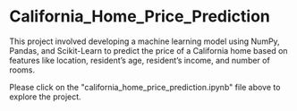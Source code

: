 # California_Home_Price_Prediction
This project involved developing a machine learning model using NumPy, Pandas, and Scikit-Learn to predict the price of a California home based on features like location, resident’s age, resident’s income, and number of rooms.

Please click on the "california_home_price_prediction.ipynb" file above to explore the project.
